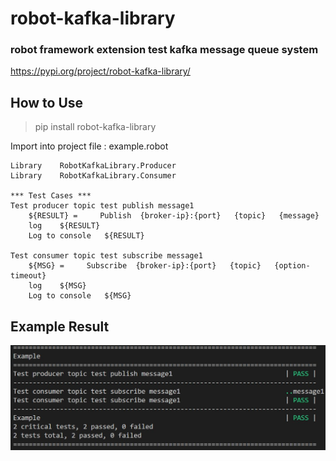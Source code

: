 # robot-kafka-library
### robot framework extension test kafka message queue system

https://pypi.org/project/robot-kafka-library/

## How to Use
> pip install robot-kafka-library

Import into project file : example.robot

```
Library    RobotKafkaLibrary.Producer
Library    RobotKafkaLibrary.Consumer
 
*** Test Cases ***
Test producer topic test publish message1
    ${RESULT} =     Publish  {broker-ip}:{port}   {topic}   {message}
    log    ${RESULT}
    Log to console   ${RESULT}

Test consumer topic test subscribe message1
    ${MSG} =     Subscribe  {broker-ip}:{port}   {topic}   {option-timeout}
    log    ${MSG}
    Log to console   ${MSG}
 ```

## Example Result
 ![alt text](https://raw.githubusercontent.com/tarathep/robot-kafka-library/master/capture.jpg)
 
